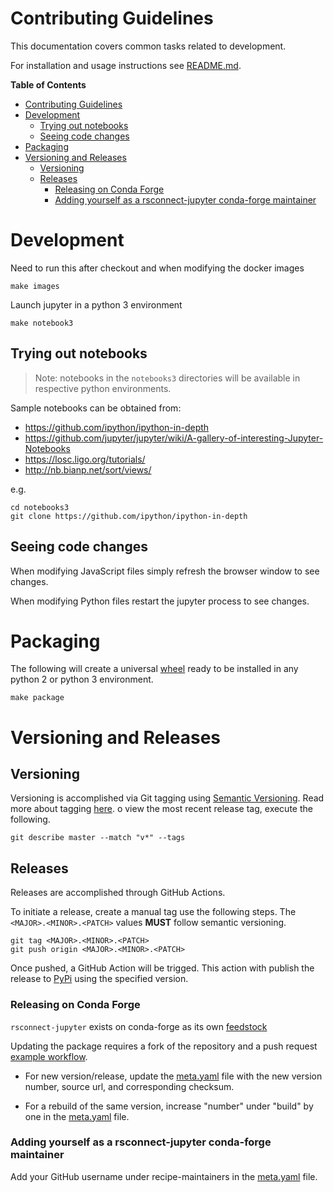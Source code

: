 # Contributing Guidelines

This documentation covers common tasks related to development.

For installation and usage instructions see [README.md](./README.md).

<!-- markdown-toc start - Don't edit this section. Run M-x markdown-toc-refresh-toc -->
**Table of Contents**

- [Contributing Guidelines](#contributing-guidelines)
- [Development](#development)
    - [Trying out notebooks](#trying-out-notebooks)
    - [Seeing code changes](#seeing-code-changes)
- [Packaging](#packaging)
- [Versioning and Releases](#versioning-and-releases)
    - [Versioning](#versioning)
    - [Releases](#releases)
        - [Releasing on Conda Forge](#releasing-on-conda-forge)
        - [Adding yourself as a rsconnect-jupyter conda-forge maintainer](#adding-yourself-as-a-rsconnect-jupyter-conda-forge-maintainer)

<!-- markdown-toc end -->

# Development

Need to run this after checkout and when modifying the docker images

    make images

Launch jupyter in a python 3 environment

    make notebook3

## Trying out notebooks

> Note: notebooks in the `notebooks3` directories will be available in respective python environments.

Sample notebooks can be obtained from:

- https://github.com/ipython/ipython-in-depth
- https://github.com/jupyter/jupyter/wiki/A-gallery-of-interesting-Jupyter-Notebooks
- https://losc.ligo.org/tutorials/
- http://nb.bianp.net/sort/views/

e.g.

```
cd notebooks3
git clone https://github.com/ipython/ipython-in-depth
```

## Seeing code changes

When modifying JavaScript files simply refresh the browser window to see
changes.

When modifying Python files restart the jupyter process to see changes.

# Packaging

The following will create a universal [wheel](https://pythonwheels.com/) ready
to be installed in any python 2 or python 3 environment.

    make package
# Versioning and Releases

## Versioning

Versioning is accomplished via Git tagging using [Semantic Versioning](https://semver.org/). Read more about tagging [here](https://git-scm.com/book/en/v2/Git-Basics-Tagging).
o view the most recent release tag, execute the following.

```shell
git describe master --match "v*" --tags
```

## Releases

Releases are accomplished through GitHub Actions.

To initiate a release, create a manual tag use the following steps. The `<MAJOR>.<MINOR>.<PATCH>` values **MUST** follow semantic versioning.

    git tag <MAJOR>.<MINOR>.<PATCH>
    git push origin <MAJOR>.<MINOR>.<PATCH>

Once pushed, a GitHub Action will be trigged. This action with publish the release to [PyPi](https://pypi.org/project/rsconnect-jupyter/) using the specified version.

### Releasing on Conda Forge

`rsconnect-jupyter` exists on conda-forge as its own [feedstock](https://github.com/conda-forge/rsconnect-jupyter-feedstock)

Updating the package requires a fork of the repository and a push request [example workflow](https://conda-forge.org/docs/maintainer/updating_pkgs.html#example-workflow-for-updating-a-package). 

- For new version/release, update the [meta.yaml](https://github.com/conda-forge/rsconnect-jupyter-feedstock/blob/master/recipe/meta.yaml) file with the new version number, source url, and corresponding checksum.

- For a rebuild of the same version, increase "number" under "build" by one in the [meta.yaml](https://github.com/conda-forge/rsconnect-jupyter-feedstock/blob/master/recipe/meta.yaml) file.

### Adding yourself as a rsconnect-jupyter conda-forge maintainer

Add your GitHub username under recipe-maintainers in the [meta.yaml](https://github.com/conda-forge/rsconnect-jupyter-feedstock/blob/master/recipe/meta.yaml) file.

